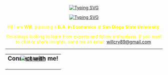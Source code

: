 <p align="center">
  <a href="https://git.io/typing-svg"><img src="https://readme-typing-svg.demolab.com?font=Fira+Code&weight=600&size=30&duration=1&pause=1000000000000000000000000000000000000000000000&color=BAF878&center=true&width=435&lines=William+Cry" alt="Typing SVG" /></a>

<p align="center">
  <!-- Typing SVG -->
  <a href="https://git.io/typing-svg"><img src="https://readme-typing-svg.demolab.com?font=Fira+Code&duration=3500&pause=600&color=B2F769&center=true&width=435&lines=Aspiring+Business%2FFinancial+Analyst;Studying+Economics+%40+SDSU;Leveraging+Data+to+Drive+Decisions" alt="Typing SVG" /></a>
</p>

<div align="center" style="color:#FFF700;">

Hi! I am **Will**, pursuing a **B.A. in Economics** at **San Diego State University**. 

I'm always looking to learn from experts and fellow enthusiasts. If you want to chat or share insights, send me an email: <a href="[https://mail.google.com/mail/u/0/#inbox?compose=CllgCJqXxwphhpGDwmKKJrXSjHwsKxkZPBjRLNKGhqrqvfNCBvLBZsfQhQhDWfzFNchkbgtBLJq](https://mail.google.com/mail/u/0/#inbox?compose=CllgCJqXxwphhpGDwmKKJrXSjHwsKxkZPBjRLNKGhqrqvfNCBvLBZsfQhQhDWfzFNchkbgtBLJq)" style="color:#FFF700;">willcry89@gmail.com</a>.

---

<table>
  <tr>
    <td align="center">
      <h3 style="margin-top: 0;">Connect with me!</h3>
      <a href="https://www.linkedin.com/in/williamcry/">
        <img src="https://img.shields.io/badge/LinkedIn-%230077B5.svg?style=for-the-badge&logo=linkedin&logoColor=white" alt="LinkedIn" style="margin-top: -40px;">
      </a>
    </td>
  </tr>
</table>

</div>
